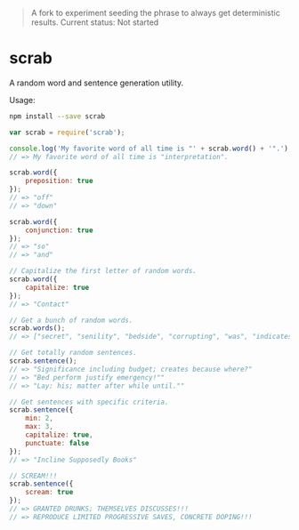 > A fork to experiment seeding the phrase to always get deterministic results. Current status: Not started

# scrab

A random word and sentence generation utility.

Usage:

```bash
npm install --save scrab
```

```javascript
var scrab = require('scrab');

console.log('My favorite word of all time is "' + scrab.word() + '".');
// => My favorite word of all time is "interpretation".

scrab.word({
    preposition: true
});
// => "off"
// => "down"

scrab.word({
    conjunction: true
});
// => "so"
// => "and"

// Capitalize the first letter of random words.
scrab.word({
    capitalize: true
});
// => "Contact"

// Get a bunch of random words.
scrab.words();
// => ["secret", "senility", "bedside", "corrupting", "was", "indicates"]

// Get totally random sentences.
scrab.sentence();
// => "Significance including budget; creates because where?"
// => "Bed perform justify emergency!""
// => "Lay: his; matter after while until.""

// Get sentences with specific criteria.
scrab.sentence({
    min: 2,
    max: 3,
    capitalize: true,
    punctuate: false
});
// => "Incline Supposedly Books"

// SCREAM!!!
scrab.sentence({
    scream: true
});
// => GRANTED DRUNKS; THEMSELVES DISCUSSES!!!
// => REPRODUCE LIMITED PROGRESSIVE SAVES, CONCRETE DOPING!!!
```
